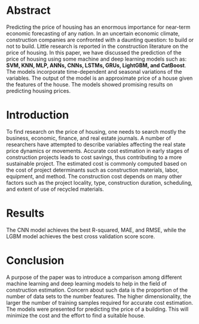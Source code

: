 # Abstract
Predicting the price of housing has an enormous importance for near-term economic forecasting of any nation. In an uncertain economic climate, construction companies are confronted with a daunting question: to build or not to build. Little research is reported in the construction literature on the price of housing. In this paper, we have discussed the prediction of the price of housing using some machine and deep learning models such as: **SVM, KNN, MLP, ANNs, CNNs, LSTMs, GRUs, LightGBM, and CatBoost**. The models incorporate time-dependent and seasonal variations of the variables. The output of the model is an approximate price of a house given the features of the house. The models showed promising results on predicting housing prices.

# Introduction
To find research on the price of housing, one needs to search mostly the business, economic, finance, and real estate journals. A number of researchers have attempted to describe variables affecting the real state price dynamics or movements. Accurate cost estimation in early stages of construction projects leads to cost savings, thus contributing to a more sustainable project. The estimated cost is commonly computed based on the cost of project determinants such as construction materials, labor, equipment, and method. The construction cost depends on many other factors such as the project locality, type, construction duration, scheduling, and extent of use of recycled materials.

# Results
The CNN model achieves the best R-squared, MAE, and RMSE, while the LGBM model achieves the best cross validation score score.


# Conclusion
A purpose of the paper was to introduce a comparison among different machine learning and deep learning models to help in the field of construction estimation. Concern about such data is the proportion of the number of data sets to the number features. The higher dimensionality, the larger the number of training samples required for accurate cost estimation. The models were presented for predicting the price of a building. This will minimize the cost and the effort to find a suitable house. 
